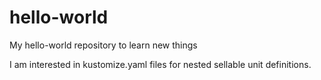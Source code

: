 # hello-world
My hello-world repository to learn new things

I am interested in kustomize.yaml files for nested sellable unit definitions.
